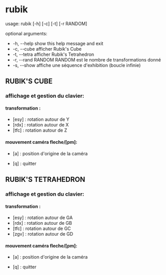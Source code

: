 # rubik

 usage: rubik [-h] [-c] [-t] [-r RANDOM]

 optional arguments:
  - -h, --help                show this help message and exit
  - -c, --cube                afficher Rubik's Cube
  - -t, --tetra               afficher Rubik's Tetrahedron
  - -r, --rand RANDOM         RANDOM est le nombre de transformations donné
  - -s, --show                affiche une séquence d'exhibition (boucle infinie)


##                     RUBIK'S CUBE           
                                
 ### affichage et gestion du clavier:

 #### transformation : 
  - [esy]   : rotation autour de Y 
  - [rdx]   : rotation autour de X 
  - [tfc]   : rotation autour de Z 

 #### mouvement caméra fleche/[pm]:
  - [a]     : position d'origine de la caméra

  - [q]     : quitter




##                     RUBIK'S TETRAHEDRON      
                                
 ### affichage et gestion du clavier:

 #### transformation : 
 - [esy]   : rotation autour de GA
 - [rdx]   : rotation autour de GB
 - [tfc]   : rotation autour de GC
 - [zgv]   : rotation autour de GD

 #### mouvement caméra fleche/[pm]:
 - [a]     : position d'origine de la caméra

 - [q]     : quitter


